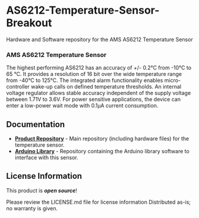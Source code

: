 # AS6212-Temperature-Sensor-Breakout
Hardware and Software repository for the AMS AS6212 Temperature Sensor

### AMS AS6212 Temperature Sensor


The highest performing AS6212 has an accuracy of +/- 0.2°C from -10°C to 65 °C. It provides a resolution of 16 bit over the wide temperature range from -40°C to 125°C. The integrated alarm functionality enables micro-controller wake-up calls on defined temperature thresholds. An internal voltage regulator allows stable accuracy independent of the supply voltage between 1.71V to 3.6V. For power sensitive applications, the device can enter a low-power wait mode with 0.1μA current consumption.

Documentation
--------------
* **[Product Repository](https://github.com/will2055/AS6212-Temperature-Sensor-Breakout)** - Main repository (including hardware files) for the temperature sensor.
* **[Arduino Library]()** - Repository containing the Arduino library software to interface with this sensor.

License Information
-------------------

This product is _**open source**_! 

Please review the LICENSE.md file for license information
Distributed as-is; no warranty is given.
